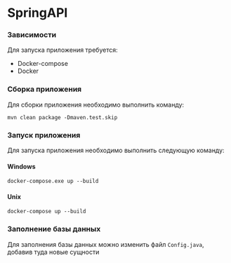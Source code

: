 # SpringAPI

### Зависимости
Для запуска приложения требуется:
- Docker-compose
- Docker


### Сборка приложения

Для сборки приложения необходимо выполнить команду:
```
mvn clean package -Dmaven.test.skip 
```

### Запуск приложения
Для запуска приложения необходимо выполнить следующую команду:
#### Windows
```
docker-compose.exe up --build
```
#### Unix
```
docker-compose up --build
```

### Заполнение базы данных

Для заполнения базы данных можно изменить файл `Config.java`, добавив туда новые сущности